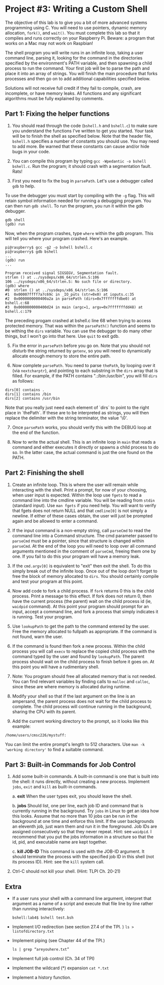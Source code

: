 # Project #3: Writing a Custom Shell<br>

The objective of this lab is to give you a bit of more advanced
systems programming using C.  You will need to use pointers, dynamic
memory allocation, `fork()`, and `wait()`.  You must complete this lab
so that it compiles and runs correctly on your Raspberry Pi.  Beware:
a program that works on a Mac may not work on Raspbian!

The shell program you will write runs in an infinite loop, taking a
user command line, parsing it, looking for the command in the
directories specified by the environment's PATH variable, and then
spawning a child process to run the command.  Your first job will be
to parse the path and place it into an array of strings.  You will
finish the main procedure that forks processes and then go on to add
additional capabilities specified below.

Solutions will not receive full credit if they fail to compile, crash,
are incomplete, or have memory leaks.  All functions and any
significant algorithms must be fully explained by comments.

## Part 1: Fixing the helper functions

1. You should read through the code (`bshell.h` and `bshell.c`) to make
sure you understand the functions I've written to get you started.
Your task will be to finish the shell as specified below.  Note that
the header file, `bshell.h` specifies a number of constants you should
use.  You may need to add more.  Be warned that these constants can
cause and/or hide bugs in your code.

2. You can compile this program by typing `gcc -Wpedantic -o
bshell bshell.c`.  Run the program; it should crash with a
segmentation fault.  Rats!

3. First you need to fix the bug in `parsePath`.  Let's use a
debugger called `gdb` to help.

To use the debugger you must start by compiling with the `-g` flag.
This will retain symbol information needed for running a debugging
program.  You can then run `gdb shell`.  To run the program, you run
it within the gdb debugger.

```
gdb shell
(gdb) run
```

Now, when the program crashes, type `where` within the gdb program.
This will tell you where your program crashed.  Here's an example.

```
pi@raspberry$ gcc -g2 -o bshell bshell.c
pi@raspberry$ gdb bshell
...
(gdb) run
...

Program received signal SIGSEGV, Segmentation fault.
strlen () at ../sysdeps/x86_64/strlen.S:106
106	../sysdeps/x86_64/strlen.S: No such file or directory.
(gdb) where
#0  strlen () at ../sysdeps/x86_64/strlen.S:106
#1  0x00007ffff7a7c69c in _IO_puts (str=0x0) at ioputs.c:35
#2  0x0000000000400a2a in parsePath (dirs=0x7fffffffdbe0) at bshell.c:68
#3  0x0000000000400d24 in main (argc=1, argv=0x7fffffffdd48) at bshell.c:179
```


The preceding progam crashed at bshell.c line 68 when trying to access
protected memory.  That was within the `parsePath()` function and seems
to be withing the `dirs` variable.  You can use the debugger to do
many other things, but I won't go into that here.  Use `quit` to exit
gdb.

5. Fix the error in `parsePath` before you go on.  Note that you
should not disturb the string returned by `getenv`, so you will need
to dynamically allocate enough memory to store the entire path.

6. Now complete `parsePath`.  You need to parse `thePath`, by looping
over it (via `nextcharptr`), and pointing to each substring in the
`dirs` array that is filled.  For example, if the PATH contains
".:/bin:/usr/bin", you will fill `dirs` as follows:

```
dirs[0] contains .
dirs[1] contains /bin
dirs[2] contains /usr/bin
```

<p>Note that you really just need each element of `dirs` to
point to the right place in `thePath`.  If these are to be
interpreted as strings, you will then replace the delimiter with the
string terminator, the value '\0'.

7.  Once `parsePath` works, you should verify this with the DEBUG loop
at the end of the function.

8. Now to write the actual shell.  This is an infinite loop in `main`
that reads a command and either executes it directly or spawns a child
process to do so.  In the latter case, the actual command is just the
one found on the PATH.

## Part 2: Finishing the shell

1. Create an infinite loop.  This is where the user will remain while
interacting with the shell.  Print a prompt, for now of your choosing,
when user input is expected.  Within the loop use `fgets` to read a
command line into the cmdline variable.  You will be reading from
`stdin` (standard input).  Use `man fgets` if you need help.  You will
want to verify that fgets does not return NULL and that `cmdline[0]`
is not simply a newline.  If either of these cases obtain, the user
will just be prompted again and be allowed to enter a command.

2. If the input command is a non-empty string, call `parseCmd` to read
the command line into a Command structure.  The cmd parameter passed
to `parseCmd` must be a pointer, since that structure is changed
within `parseCmd`.  At the end of the loop you will need to loop over
all command arguments mentioned in the comment of `parseCmd`, freeing
them one by one.  If you fail to do this your program will have a
memory leak.

3. If the `cmd.argv[0]` is equivalent to "exit" then exit the shell.
To do this simply break out of the infinite loop.  Once out of the
loop don't forget to free the block of memory allocated to `dirs`.
You should certainly compile and test your program at this point.

4. Now add code to fork a child process.  If `fork` returns 0 this is
the child process.  Print a message to this effect.  If fork does not
return 0, then have the current process (the parent) wait on the child
process id (ie, `waidpid` command).  At this point your program should
prompt for an input, accept a command line, and fork a process that
simply indicates it is running.  Test your program.

5. Use `lookupPath` to get the path to the command entered by the
user.  Free the memory allocated to fullpath as appropriate.  If the
command is not found, warn the user.

6. If the command is found then fork a new process.  Within the child
process you will call `execv` to replace the copied child
process with the command typed by the user and found
by `lookupPath`.  The parent process should wait on the
child process to finish before it goes on.  At this point you will
have a rudimentary shell.

7. Note: You program should free all allocated memory that is not
needed.  You can find relevant variables by finding calls to `malloc`
and `calloc`, since these are where memory is allocated during
runtime.

8. Modify your shell so that if the last argument on the line is an
ampersand, the parent process does not wait for the child process to
complete.  The child process will continue running in the background,
sharing the CPU with its parent.

9. Add the current working directory to the prompt, so it looks like this example:

```
/home/users/cmsc226/mystuff: 
```

You can limit the entire prompt's length to 512 characters.  Use `man
-k 'working directory'` to find a suitable command.

## Part 3: Built-in Commands for Job Control


1. Add some built-in commands.  A built-in command is one that is
built into the shell: it runs directly, without creating a new
process.  Implement `jobs`, `exit` and `kill` as built-in commands.

   a. **exit** When the user types exit, you should leave the shell.

    b. **jobs** Should list, one per line, each job ID and command
       that is currently running in the background.  Try `jobs` in
       Linux to get an idea how this looks.  Assume that no more than
       10 jobs can be run in the background at one time and enforce
       this limit.  If the user backgrounds an eleventh job, just warn
       them and run it in the foreground.  Job IDs are assigned
       consecutively so that they never repeat.  Hint: see `waidpid`.
       I recommend that you put the jobs information in a structure so
       that the id, pid, and executable name are kept together.

    c. **kill JOB-ID** This command is used with the JOB-ID argument.
       It should terminate the process with the specified job ID in
       this shell (not its process ID).  Hint: see the `kill` system
       call.

2. Ctrl-C should not kill your shell. (Hint: TLPI Ch. 20-21)



## Extra

* If a user runs your shell with a command line argument, interpret
  that argument as a name of a script and execute that file line by
  line rather than running interactively:

  ```bshell:lab4$ bshell test.bsh```

* Implement I/O redirection (see section 27.4 of the TPI. )
  ```ls > listofdirectory.txt```

* Implement piping (see Chapter 44 of the TPI.)

   ```ls | grep “areyouhere.txt”```
   
* Implement full job control (Ch. 34 of TPI)

* Implement the wildcard (*) expansion
 ```cat *.txt```

* Implement a history function.
					  
